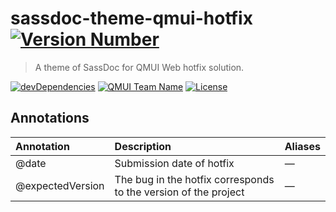 # sassdoc-theme-qmui-hotfix [![Version Number](https://img.shields.io/npm/v/sassdoc-theme-qmui-hotfix.svg?style=flat)](https://github.com/QMUI/sassdoc-theme-qmui-hotfix/ "Version Number")

> A theme of SassDoc for QMUI Web hotfix solution.

[![devDependencies](https://img.shields.io/david/dev/QMUI/sassdoc-theme-qmui-hotfix.svg?style=flat)](https://ci.appveyor.com/project/QMUI/sassdoc-theme-qmui-hotfix "devDependencies")
[![QMUI Team Name](https://img.shields.io/badge/Team-QMUI-brightgreen.svg?style=flat)](https://github.com/QMUI "QMUI Team")
[![License](https://img.shields.io/badge/license-MIT-blue.svg?style=flat)](http://opensource.org/licenses/MIT "Feel free to contribute.")

## Annotations

| Annotation       | Description                                                     | Aliases |
| :--------------- | :-------------------------------------------------------------- | :------ |
| @date            | Submission date of hotfix                                       | —       |
| @expectedVersion | The bug in the hotfix corresponds to the version of the project | —       |

